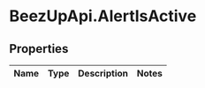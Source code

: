 # BeezUpApi.AlertIsActive

## Properties
Name | Type | Description | Notes
------------ | ------------- | ------------- | -------------


